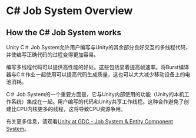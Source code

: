 # C# Job System Overview

## How the C# Job System works
Unity C＃ Job System允许用户编写与Unity的其余部分良好交互的多线程代码，并使编写正确代码的过程变得更加容易。

编写多线程代码可以提供高性能的好处。这些包括显着提高帧速率。将Burst编译器与C＃作业一起使用可以提高代码生成质量，这也可以大大减少移动设备上的电池消耗。

C＃ Job System的一个重要方面是，它与Unity内部使用的功能（Unity的本机工作系统）集成在一起。用户编写的代码和Unity共享工作线程。这种合作避免了创建比CPU内核更多的线程，这将导致CPU资源争用。

有关更多信息，请观看[Unity at GDC - Job System & Entity Component System](https://www.youtube.com/watch?v=kwnb9Clh2Is&t=1s)。